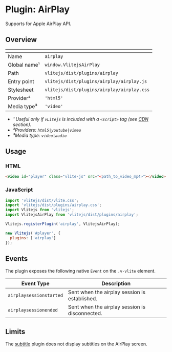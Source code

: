 # Plugin: AirPlay

Supports for Apple AirPlay API.

## Overview

| <!-- -->          | <!-- -->                                   |
| ----------------- | ------------------------------------------ |
| Name              | `airplay`                                  |
| Global name&sup1; | `window.VlitejsAirPlay`                    |
| Path              | `vlitejs/dist/plugins/airplay`             |
| Entry point       | `vlitejs/dist/plugins/airplay/airplay.js`  |
| Stylesheet        | `vlitejs/dist/plugins/airplay/airplay.css` |
| Provider&sup2;    | `'html5'`                                  |
| Media type&sup3;  | `'video'`                                  |

- _&sup1; Useful only if `vLitejs` is included with a `<script>` tag (see [CDN](../../../README.md#CDN) section)._
- _&sup2;Providers: `html5|youtube|vimeo`_
- _&sup3;Media type: `video|audio`_

## Usage

### HTML

```html
<video id="player" class="vlite-js" src="<path_to_video_mp4>"></video>
```

### JavaScript

```js
import 'vlitejs/dist/vlite.css';
import 'vlitejs/dist/plugins/airplay.css';
import Vlitejs from 'vlitejs';
import VlitejsAirPlay from 'vlitejs/dist/plugins/airplay';

Vlitejs.registerPlugin('airplay', VlitejsAirPlay);

new Vlitejs('#player', {
  plugins: ['airplay']
});
```

## Events

The plugin exposes the following native `Event` on the `.v-vlite` element.

| Event Type              | Description                                    |
| ----------------------- | ---------------------------------------------- |
| `airplaysessionstarted` | Sent when the airplay session is established.  |
| `airplaysessionended`   | Sent when the airplay session is disconnected. |

## Limits

The [subtitle](../subtitle) plugin does not display subtitles on the AirPlay screen.
